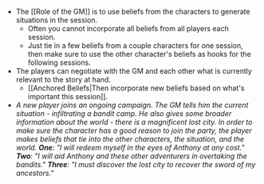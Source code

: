 - The [[Role of the GM]] is to use beliefs from the characters to generate situations in the session. 
	- Often you cannot incorporate all beliefs from all players each session.
	- Just tie in a few beliefs from a couple characters for one session, then make sure to use the other character's beliefs as hooks for the following sessions.
- The players can negotiate with the GM and each other what is currently relevant to the story at hand. 
	- [[Anchored Beliefs|Then incorporate new beliefs based on what's important this session]].
- *A new player joins an ongoing campaign. The GM tells him the current situation - infiltrating a bandit camp. He also gives some broader information about the world - there is a magnificent lost city. In order to make sure the character has a good reason to join the party, the player makes beliefs that tie into the other characters, the situation, and the world. **One**: "I will redeem myself in the eyes of Anthony at any cost." **Two**: "I will aid Anthony and these other adventurers in overtaking the bandits." **Three**: "I must discover the lost city to recover the sword of my ancestors."* 